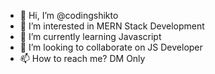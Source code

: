 - 👋 Hi, I’m @codingshikto
- 👀 I’m interested in MERN Stack Development
- 🌱 I’m currently learning Javascript
- 💞️ I’m looking to collaborate on JS Developer
- 📫 How to reach me? DM Only

<!---
codingshikto/codingshikto is a ✨ special ✨ repository because its `README.md` (this file) appears on your GitHub profile.
You can click the Preview link to take a look at your changes.
--->
